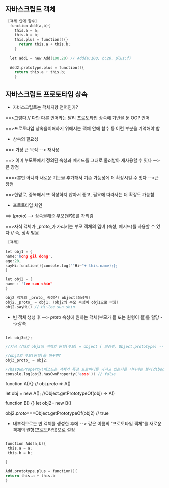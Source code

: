 ## 자바스크립트 객체

```C
 [객체 안에 함수]
  function Add(a,b){
    this.a = a;
    this.b = b;
    this.plus = function(){}
      return this.a + this.b;    
    }
    
  let add1 = new Add(100,20) // Add{a:100, b:20, plus:f}
  
  Add2.prototype.plus = function(){
    return this.a + this.b;
    }
```

## 자바스크립트 프로토타입 상속

- 자바스크립트는 객체지향 언어인가?

==>그렇다 // 다만 다른 언어와는 달리 프로토타입 상속에 기반을 둔 OOP 언어

==>프로토타입 상속을이해하기 위해서는 객체 안에 함수 등 이런 부분을 기억해야 함

- 상속의 필요성

==> 가장 큰 목적 --> 재사용

==> 이미 부모쪽에서 정의된 속성과 메서드를 그대로 물러받아 재사용할 수 잇다 -->큰 장점

===>뿐만 아니라 새로운 기는을 추가해서 기존 가능성에 더 확장시킬 수 잇다 -->큰 장점

==>한맏로, 중복해서 또 작성하지 않아서 좋고, 필요에 따라서는 더 확장도 가능함

- 프로토타입 체인

==> (_proto_) --> 상속을해준 부모(원형)를 가리킴

==>자식 객체가 _proto_가 가리키는 부모 객체의 멤버 (속성, 메서드)를 사용할 수 있다 // 즉, 상속 받음


```C
 [객체]

let obj1 = {
name:'hong gil dong',
age:20,
sayHi:function(){console.log(""Hi~"+ this.name);};
}

let obj2 = {
name : 'lee sun shin"
}

obj2 객체의 _proto_ 속성은? object(최상위)
obj2._proto_ = obj1; (obj2의 부모 속성이 obj1으로 바뀜)
obj2.sayHi() // Hi~lee sun shin

```


- 빈 객체 생성 후 --> _proto_ 속성에 원하는 객체(부모가 될 또는 원형이 될)를 할당 -->상속

```C

let obj3={};

//지금 상태의 obj3의 객체의 원형(부모) = object ( 최상위, Object.prototype) --> null

//obj3의 부모(원형)을 바꾸면?
obj3_proto_ = obj2;

//hasOwnProperty(메소드는 객체가 특정 프로퍼티를 가지고 있는지를 나타내는 불리언(boolean) 값을 반환)
console.log(obj3.hasOwnProperty('asss')) // false

```

function A(){} // obj._proto_ => A()

let obj = new A();  //Object.getPrototypeOf(obj) => A()

function B() {}
let obj2= new B()

obj2._proto_===Object.getPrototypeOf(obj2) // true

- 내부적으로는 빈 객체를 생성한 후에 --> 같은 이름의 "프로토타입 객체"를 새로운 객체의 원형(프로토타입)으로 설정

```C

function Add(a,b){
 this.a = a;
 this.b = b;
 
}

Add.prototype.plus = function(){
return this.a + this.b
}
